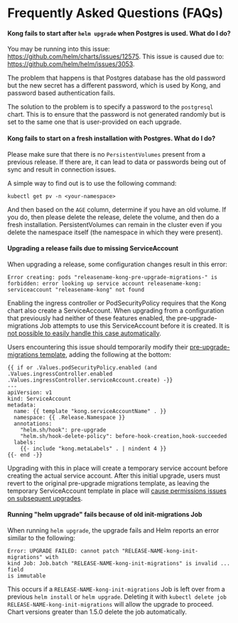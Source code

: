 # Frequently Asked Questions (FAQs)

#### Kong fails to start after `helm upgrade` when Postgres is used. What do I do?

You may be running into this issue: https://github.com/helm/charts/issues/12575.
This issue is caused due to: https://github.com/helm/helm/issues/3053.

The problem that happens is that Postgres database has the old password but
the new secret has a different password, which is used by Kong, and password
based authentication fails.

The solution to the problem is to specify a password to the `postgresql` chart.
This is to ensure that the password is not generated randomly but is set to
the same one that is user-provided on each upgrade.

#### Kong fails to start on a fresh installation with Postgres. What do I do?

Please make sure that there is no `PersistentVolumes` present from a previous
release. If there are, it can lead to data or passwords being out of sync
and result in connection issues.

A simple way to find out is to use the following command:

```
kubectl get pv -n <your-namespace>
```

And then based on the `AGE` column, determine if you have an old volume.
If you do, then please delete the release, delete the volume, and then
do a fresh installation. PersistentVolumes can remain in the cluster even if
you delete the namespace itself (the namespace in which they were present).

#### Upgrading a release fails due to missing ServiceAccount

When upgrading a release, some configuration changes result in this error:

```
Error creating: pods "releasename-kong-pre-upgrade-migrations-" is forbidden: error looking up service account releasename-kong: serviceaccount "releasename-kong" not found
```

Enabling the ingress controller or PodSecurityPolicy requires that the Kong
chart also create a ServiceAccount. When upgrading from a configuration that
previously had neither of these features enabled, the pre-upgrade-migrations
Job attempts to use this ServiceAccount before it is created. It is [not
possible to easily handle this case automatically](https://github.com/Kong/charts/pull/31).

Users encountering this issue should temporarily modify their
[pre-upgrade-migrations template](https://github.com/Kong/charts/blob/main/charts/kong/templates/migrations-pre-upgrade.yaml),
adding the following at the bottom:

```
{{ if or .Values.podSecurityPolicy.enabled (and .Values.ingressController.enabled .Values.ingressController.serviceAccount.create) -}}
---
apiVersion: v1
kind: ServiceAccount
metadata:
  name: {{ template "kong.serviceAccountName" . }}
  namespace: {{ .Release.Namespace }}
  annotations:
    "helm.sh/hook": pre-upgrade
    "helm.sh/hook-delete-policy": before-hook-creation,hook-succeeded
  labels:
    {{- include "kong.metaLabels" . | nindent 4 }}
{{- end -}}
```

Upgrading with this in place will create a temporary service account before
creating the actual service account. After this initial upgrade, users must
revert to the original pre-upgrade migrations template, as leaving the
temporary ServiceAccount template in place will [cause permissions issues on
subsequent upgrades](https://github.com/Kong/charts/issues/30).

#### Running "helm upgrade" fails because of old init-migrations Job

When running `helm upgrade`, the upgrade fails and Helm reports an error
similar to the following:

```
Error: UPGRADE FAILED: cannot patch "RELEASE-NAME-kong-init-migrations" with
kind Job: Job.batch "RELEASE-NAME-kong-init-migrations" is invalid ... field
is immutable
```

This occurs if a `RELEASE-NAME-kong-init-migrations` Job is left over from a
previous `helm install` or `helm upgrade`. Deleting it with
`kubectl delete job RELEASE-NAME-kong-init-migrations` will allow the upgrade
to proceed. Chart versions greater than 1.5.0 delete the job automatically.

